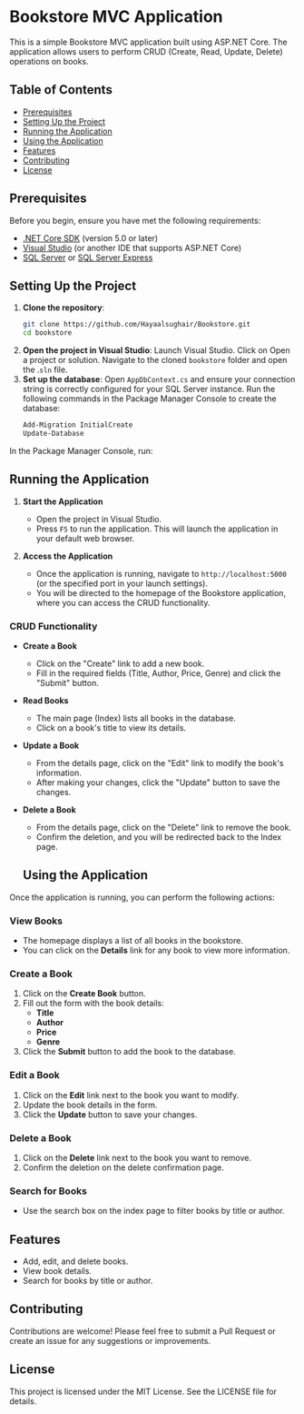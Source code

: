 # Bookstore MVC Application

This is a simple Bookstore MVC application built using ASP.NET Core. The application allows users to perform CRUD (Create, Read, Update, Delete) operations on books.

## Table of Contents

- [Prerequisites](#prerequisites)
- [Setting Up the Project](#setting-up-the-project)
- [Running the Application](#running-the-application)
- [Using the Application](#using-the-application)
- [Features](#features)
- [Contributing](#contributing)
- [License](#license)

## Prerequisites

Before you begin, ensure you have met the following requirements:

- [.NET Core SDK](https://dotnet.microsoft.com/download/dotnet-core) (version 5.0 or later)
- [Visual Studio](https://visualstudio.microsoft.com/) (or another IDE that supports ASP.NET Core)
- [SQL Server](https://www.microsoft.com/en-us/sql-server/sql-server-downloads) or [SQL Server Express](https://www.microsoft.com/en-us/sql-server/sql-server-downloads)

## Setting Up the Project

1. **Clone the repository**:
   ```bash
   git clone https://github.com/Hayaalsughair/Bookstore.git
   cd bookstore
2. **Open the project in Visual Studio**:
	Launch Visual Studio.
	Click on Open a project or solution.
	Navigate to the cloned `bookstore` folder and open the .`sln` file.
3. **Set up the database**:
	Open `AppDbContext.cs` and ensure your connection string is correctly configured for your SQL Server instance.
	Run the following commands in the Package Manager Console to create the database:
	 ```bash
	Add-Migration InitialCreate
	Update-Database 

In the Package Manager Console, run:
## Running the Application

1. **Start the Application**
   - Open the project in Visual Studio.
   - Press `F5` to run the application. This will launch the application in your default web browser.

2. **Access the Application**
   - Once the application is running, navigate to `http://localhost:5000` (or the specified port in your launch settings).
   - You will be directed to the homepage of the Bookstore application, where you can access the CRUD functionality.

### CRUD Functionality

- **Create a Book**
  - Click on the "Create" link to add a new book.
  - Fill in the required fields (Title, Author, Price, Genre) and click the "Submit" button.

- **Read Books**
  - The main page (Index) lists all books in the database.
  - Click on a book's title to view its details.

- **Update a Book**
  - From the details page, click on the "Edit" link to modify the book's information.
  - After making your changes, click the "Update" button to save the changes.

- **Delete a Book**
  - From the details page, click on the "Delete" link to remove the book.
  - Confirm the deletion, and you will be redirected back to the Index page.
  ## Using the Application

Once the application is running, you can perform the following actions:

### View Books
- The homepage displays a list of all books in the bookstore.
- You can click on the **Details** link for any book to view more information.

### Create a Book
1. Click on the **Create Book** button.
2. Fill out the form with the book details:
   - **Title**
   - **Author**
   - **Price**
   - **Genre**
3. Click the **Submit** button to add the book to the database.

### Edit a Book
1. Click on the **Edit** link next to the book you want to modify.
2. Update the book details in the form.
3. Click the **Update** button to save your changes.

### Delete a Book
1. Click on the **Delete** link next to the book you want to remove.
2. Confirm the deletion on the delete confirmation page.

### Search for Books
- Use the search box on the index page to filter books by title or author.

## Features
- Add, edit, and delete books.
- View book details.
- Search for books by title or author.

## Contributing
Contributions are welcome! Please feel free to submit a Pull Request or create an issue for any suggestions or improvements.

## License
This project is licensed under the MIT License. See the LICENSE file for details.

